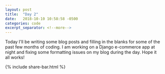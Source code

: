 ```yaml
---
layout: post
title:  "Day 2"
date:   2018-10-10 10:58:58 -0500
categories: code
excerpt_separator: <!--more-->
---
```

Today I'll be writing some blog posts and filling in the blanks for some of the past few months of coding.  I am working on a Django e-commerce app at night and fixing some formatting issues on my blog during the day.  Hope it all works!  


  
{% include share-bar.html %}
  
